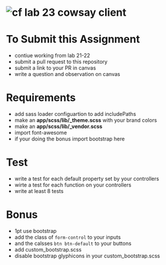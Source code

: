 ![cf](https://i.imgur.com/7v5ASc8.png) lab 23 cowsay client
======

# To Submit this Assignment
  * contiue working from lab 21-22
  * submit a pull request to this repository
  * submit a link to your PR in canvas
  * write a question and observation on canvas

# Requirements
* add sass loader configuartion to add includePaths
* make an **app/scss/lib/_theme.scss** with your brand colors
* make an **app/scss/lib/_vendor.scss** 
 * import font-awesome
 * if your doing the bonus import bootstrap here

# Test
* write a test for each default property set by your controllers
* wirte a test for each function on your controllers
* write at least 8 tests

# Bonus 
* 1pt use bootstrap
 * add the class of `form-control` to your inputs
 * and the calsses `btn btn-default` to your buttons
 * add custom\_bootstrap.scss
 * disable bootstrap glyphicons in your custom\_bootstrap.scss
